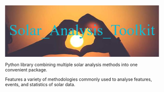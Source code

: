 ![](Banner/Solar_Analysis_Toolkit.png)

Python library combining multiple solar analysis methods into one convenient package.

Features a variety of methodologies commonly used to analyse features, events, and statistics of solar data.

